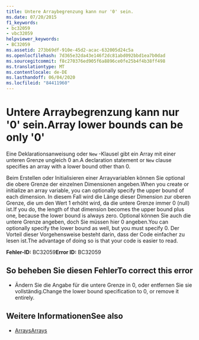```yaml
---
title: Untere Arraybegrenzung kann nur '0' sein.
ms.date: 07/20/2015
f1_keywords:
- bc32059
- vbc32059
helpviewer_keywords:
- BC32059
ms.assetid: 273b69df-910e-45d2-acac-632005d24c5a
ms.openlocfilehash: 7d365e32da43e146f2dc81abd092bbd1ea7b0dad
ms.sourcegitcommit: f8c270376ed905f6a8896ce0fe25b4f4b38ff498
ms.translationtype: MT
ms.contentlocale: de-DE
ms.lasthandoff: 06/04/2020
ms.locfileid: "84411960"
---
```

# <a name="array-lower-bounds-can-be-only-0"></a><span data-ttu-id="dd27b-102">Untere Arraybegrenzung kann nur '0' sein.</span><span class="sxs-lookup"><span data-stu-id="dd27b-102">Array lower bounds can be only '0'</span></span>
<span data-ttu-id="dd27b-103">Eine Deklarationsanweisung oder `New` -Klausel gibt ein Array mit einer unteren Grenze ungleich 0 an.</span><span class="sxs-lookup"><span data-stu-id="dd27b-103">A declaration statement or `New` clause specifies an array with a lower bound other than 0.</span></span>  
  
 <span data-ttu-id="dd27b-104">Beim Erstellen oder Initialisieren einer Arrayvariablen können Sie optional die obere Grenze der einzelnen Dimensionen angeben.</span><span class="sxs-lookup"><span data-stu-id="dd27b-104">When you create or initialize an array variable, you can optionally specify the upper bound of each dimension.</span></span> <span data-ttu-id="dd27b-105">In diesem Fall wird die Länge dieser Dimension zur oberen Grenze, die um den Wert 1 erhöht wird, da die untere Grenze immer 0 (null) ist.</span><span class="sxs-lookup"><span data-stu-id="dd27b-105">If you do, the length of that dimension becomes the upper bound plus one, because the lower bound is always zero.</span></span> <span data-ttu-id="dd27b-106">Optional können Sie auch die untere Grenze angeben, doch Sie müssen hier 0 angeben.</span><span class="sxs-lookup"><span data-stu-id="dd27b-106">You can optionally specify the lower bound as well, but you must specify 0.</span></span> <span data-ttu-id="dd27b-107">Der Vorteil dieser Vorgehensweise besteht darin, dass der Code einfacher zu lesen ist.</span><span class="sxs-lookup"><span data-stu-id="dd27b-107">The advantage of doing so is that your code is easier to read.</span></span>  
  
 <span data-ttu-id="dd27b-108">**Fehler-ID:** BC32059</span><span class="sxs-lookup"><span data-stu-id="dd27b-108">**Error ID:** BC32059</span></span>  
  
## <a name="to-correct-this-error"></a><span data-ttu-id="dd27b-109">So beheben Sie diesen Fehler</span><span class="sxs-lookup"><span data-stu-id="dd27b-109">To correct this error</span></span>  
  
- <span data-ttu-id="dd27b-110">Ändern Sie die Angabe für die untere Grenze in 0, oder entfernen Sie sie vollständig.</span><span class="sxs-lookup"><span data-stu-id="dd27b-110">Change the lower bound specification to 0, or remove it entirely.</span></span>  
  
## <a name="see-also"></a><span data-ttu-id="dd27b-111">Weitere Informationen</span><span class="sxs-lookup"><span data-stu-id="dd27b-111">See also</span></span>

- [<span data-ttu-id="dd27b-112">Arrays</span><span class="sxs-lookup"><span data-stu-id="dd27b-112">Arrays</span></span>](../programming-guide/language-features/arrays/index.md)
